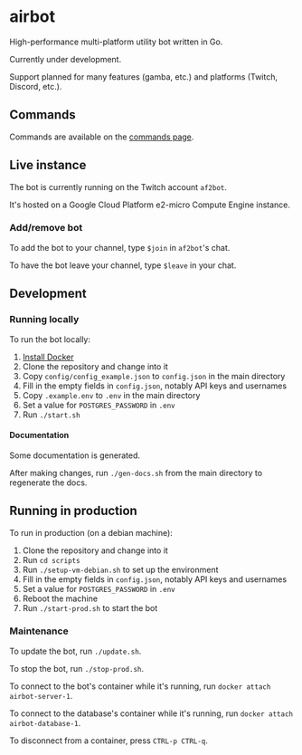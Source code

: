 # airbot

High-performance multi-platform utility bot written in Go.

Currently under development.

Support planned for many features (gamba, etc.) and platforms (Twitch, Discord, etc.).

## Commands

Commands are available on the [commands page](docs/commands.md).

## Live instance

The bot is currently running on the Twitch account `af2bot`.

It's hosted on a Google Cloud Platform e2-micro Compute Engine instance.

### Add/remove bot

To add the bot to your channel, type `$join` in `af2bot`'s chat.

To have the bot leave your channel, type `$leave` in your chat.

## Development

### Running locally

To run the bot locally:

1. [Install Docker](https://docs.docker.com/get-docker/)
1. Clone the repository and change into it
1. Copy `config/config_example.json` to `config.json` in the main directory
1. Fill in the empty fields in `config.json`, notably API keys and usernames
1. Copy `.example.env` to `.env` in the main directory
1. Set a value for `POSTGRES_PASSWORD` in `.env`
1. Run `./start.sh`

#### Documentation

Some documentation is generated.

After making changes, run `./gen-docs.sh` from the main directory to regenerate
the docs.

## Running in production

To run in production (on a debian machine):

1. Clone the repository and change into it
1. Run `cd scripts`
1. Run `./setup-vm-debian.sh` to set up the environment
1. Fill in the empty fields in `config.json`, notably API keys and usernames
1. Set a value for `POSTGRES_PASSWORD` in `.env`
1. Reboot the machine
1. Run `./start-prod.sh` to start the bot

### Maintenance

To update the bot, run `./update.sh`.

To stop the bot, run `./stop-prod.sh`.

To connect to the bot's container while it's running, run `docker attach airbot-server-1`.

To connect to the database's container while it's running, run `docker attach airbot-database-1`.

To disconnect from a container, press `CTRL-p CTRL-q`.
